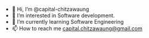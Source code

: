 - 👋 Hi, I’m @capital-chitzawaung
- 👀 I’m interested in Software development.
- 🌱 I’m currently learning Software Engineering
- 📫 How to reach me capital.chitzawaung@gmail.com

<!---
capital-chitzawaung/capital-chitzawaung is a ✨ special ✨ repository because its `README.md` (this file) appears on your GitHub profile.
You can click the Preview link to take a look at your changes.
--->
